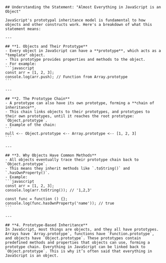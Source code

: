     ## Understanding the Statement: "Almost Everything in JavaScript is an Object"

    JavaScript's prototypal inheritance model is fundamental to how objects and other constructs work. Here's a breakdown of what this statement means:

    ---

    ## **1. Objects and Their Prototype**
    - Every object in JavaScript can have a **prototype**, which acts as a "template" object.
    - This prototype provides properties and methods to the object.
    - For example:
    ```javascript
    const arr = [1, 2, 3];
    console.log(arr.push); // Function from Array.prototype
    ```

    ---

    ## **2. The Prototype Chain**
    - A prototype can also have its own prototype, forming a **chain of inheritance**.
    - This chain links objects to their prototypes, and prototypes to their own prototypes, until it reaches the root prototype: `Object.prototype`.
    - Example of the chain:
    ```
    null <-- Object.prototype <-- Array.prototype <-- [1, 2, 3]
    ```

    ---

    ## **3. Why Objects Have Common Methods**
    - All objects eventually trace their prototype chain back to `Object.prototype`.
    - This means they inherit methods like `.toString()` and `.hasOwnProperty()`.
    - Example:
    ```javascript
    const arr = [1, 2, 3];
    console.log(arr.toString()); // '1,2,3'

    const func = function () {};
    console.log(func.hasOwnProperty('name')); // true
    ```

    ---

    ## **4. Prototype-Based Inheritance**
    In JavaScript, most things are objects, and they all have prototypes. Arrays have `Array.prototype`, functions have `Function.prototype`, and objects have `Object.prototype`. These prototypes contain predefined methods and properties that objects can use, forming a prototype chain. Everything in JavaScript can be linked back to `Object.prototype`. This is why it’s often said that everything in JavaScript is an object.